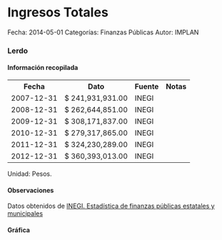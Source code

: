 Ingresos Totales
=====

Fecha: 2014-05-01
Categorías: Finanzas Públicas
Autor: IMPLAN

### Lerdo

#### Información recopilada

<table class="table table-hover table-bordered">
  <tr><th>Fecha</th><th>Dato</th><th>Fuente</th><th>Notas</th></tr>
  <tr><td>2007-12-31</td><td>$ 241,931,931.00</td><td>INEGI</td><td></td></tr>
  <tr><td>2008-12-31</td><td>$ 262,644,851.00</td><td>INEGI</td><td></td></tr>
  <tr><td>2009-12-31</td><td>$ 308,171,837.00</td><td>INEGI</td><td></td></tr>
  <tr><td>2010-12-31</td><td>$ 279,317,865.00</td><td>INEGI</td><td></td></tr>
  <tr><td>2011-12-31</td><td>$ 324,230,289.00</td><td>INEGI</td><td></td></tr>
  <tr><td>2012-12-31</td><td>$ 360,393,013.00</td><td>INEGI</td><td></td></tr>
</table>

Unidad: Pesos.

#### Observaciones

Datos obtenidos de [INEGI. Estadística de finanzas públicas estatales y municipales](http://www.inegi.org.mx/sistemas/olap/Proyectos/bd/continuas/finanzaspublicas/FPMun.asp?s=est&c=11289&proy=efipem_fmun)

#### Gráfica

<div id="Morrisuvlcgcnv" class="grafica"></div>
  <!-- JAVASCRIPT DE LA GRAFICA EN Morrisuvlcgcnv -->
  <script>
  new Morris.Bar({
    element: 'Morrisuvlcgcnv',
    data: [
      { fecha: '2007-12-31', dato: 241931931.00 },
      { fecha: '2008-12-31', dato: 262644851.00 },
      { fecha: '2009-12-31', dato: 308171837.00 },
      { fecha: '2010-12-31', dato: 279317865.00 },
      { fecha: '2011-12-31', dato: 324230289.00 },
      { fecha: '2012-12-31', dato: 360393013.00 }
    ],
    xkey: 'fecha',
    ykeys: ['dato'],
    labels: ['Dato']
  });
  </script>
